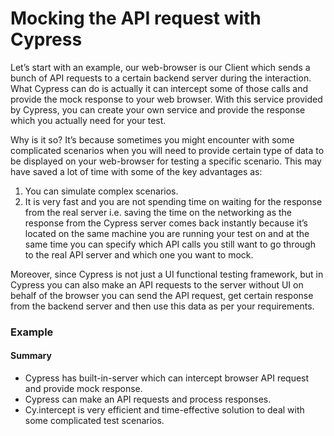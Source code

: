# Mocking the API request with Cypress
Let’s start with an example, our web-browser is our Client which sends a bunch of API requests to a certain backend server during the interaction. What Cypress can do is actually it can intercept some of those calls and provide the mock response to your web browser. With this service provided by Cypress, you can create your own service and provide the response which you actually need for your test.

Why is it so? It’s because sometimes you might encounter with some complicated scenarios when you will need to provide certain type of data to be displayed on your web-browser for testing a specific scenario. This may have saved a lot of time with some of the key advantages as:

1. You can simulate complex scenarios.
2. It is very fast and you are not spending time on waiting for the response from the real server i.e. saving the time on the networking as the response from the Cypress server comes back instantly because it’s located on the same machine you are running your test on and at the same time you can specify which API calls you still want to go through to the real API server and which one you want to mock.

Moreover, since Cypress is not just a UI functional testing framework, but in Cypress you can also make an API requests to the server without UI on behalf of the browser you can send the API request, get certain response from the backend server and then use this data as per your requirements.

### Example

#### Summary
* Cypress has built-in-server which can intercept browser API request and provide mock response.
* Cypress can make an API requests and process responses.
* Cy.intercept is very efficient and time-effective solution to deal with some complicated test scenarios.

